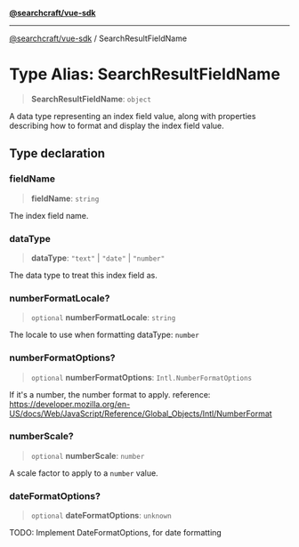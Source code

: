 [**@searchcraft/vue-sdk**](/reference/sdk/js-vue/README.md)

***

[@searchcraft/vue-sdk](/reference/sdk/js-vue/globals.md) / SearchResultFieldName

# Type Alias: SearchResultFieldName

> **SearchResultFieldName**: `object`

A data type representing an index field value, along with properties
describing how to format and display the index field value.

## Type declaration

### fieldName

> **fieldName**: `string`

The index field name.

### dataType

> **dataType**: `"text"` \| `"date"` \| `"number"`

The data type to treat this index field as.

### numberFormatLocale?

> `optional` **numberFormatLocale**: `string`

The locale to use when formatting dataType: `number`

### numberFormatOptions?

> `optional` **numberFormatOptions**: `Intl.NumberFormatOptions`

If it's a number, the number format to apply.
reference: https://developer.mozilla.org/en-US/docs/Web/JavaScript/Reference/Global_Objects/Intl/NumberFormat

### numberScale?

> `optional` **numberScale**: `number`

A scale factor to apply to a `number` value.

### dateFormatOptions?

> `optional` **dateFormatOptions**: `unknown`

TODO: Implement DateFormatOptions, for date formatting
